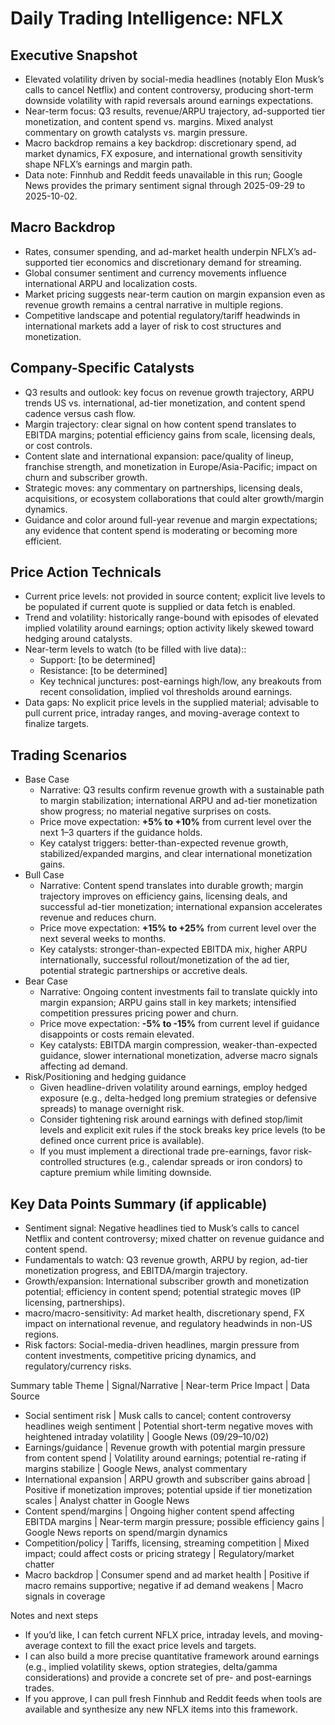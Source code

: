 # Daily Trading Intelligence: NFLX

## Executive Snapshot
- Elevated volatility driven by social-media headlines (notably Elon Musk’s calls to cancel Netflix) and content controversy, producing short-term downside volatility with rapid reversals around earnings expectations.
- Near-term focus: Q3 results, revenue/ARPU trajectory, ad-supported tier monetization, and content spend vs. margins. Mixed analyst commentary on growth catalysts vs. margin pressure.
- Macro backdrop remains a key backdrop: discretionary spend, ad market dynamics, FX exposure, and international growth sensitivity shape NFLX’s earnings and margin path.
- Data note: Finnhub and Reddit feeds unavailable in this run; Google News provides the primary sentiment signal through 2025-09-29 to 2025-10-02.

## Macro Backdrop
- Rates, consumer spending, and ad-market health underpin NFLX’s ad-supported tier economics and discretionary demand for streaming.
- Global consumer sentiment and currency movements influence international ARPU and localization costs.
- Market pricing suggests near-term caution on margin expansion even as revenue growth remains a central narrative in multiple regions.
- Competitive landscape and potential regulatory/tariff headwinds in international markets add a layer of risk to cost structures and monetization.

## Company-Specific Catalysts
- Q3 results and outlook: key focus on revenue growth trajectory, ARPU trends US vs. international, ad-tier monetization, and content spend cadence versus cash flow.
- Margin trajectory: clear signal on how content spend translates to EBITDA margins; potential efficiency gains from scale, licensing deals, or cost controls.
- Content slate and international expansion: pace/quality of lineup, franchise strength, and monetization in Europe/Asia-Pacific; impact on churn and subscriber growth.
- Strategic moves: any commentary on partnerships, licensing deals, acquisitions, or ecosystem collaborations that could alter growth/margin dynamics.
- Guidance and color around full-year revenue and margin expectations; any evidence that content spend is moderating or becoming more efficient.

## Price Action Technicals
- Current price levels: not provided in source content; explicit live levels to be populated if current quote is supplied or data fetch is enabled.
- Trend and volatility: historically range-bound with episodes of elevated implied volatility around earnings; option activity likely skewed toward hedging around catalysts.
- Near-term levels to watch (to be filled with live data)::
  - Support: [to be determined]
  - Resistance: [to be determined]
  - Key technical junctures: post-earnings high/low, any breakouts from recent consolidation, implied vol thresholds around earnings.
- Data gaps: No explicit price levels in the supplied material; advisable to pull current price, intraday ranges, and moving-average context to finalize targets.

## Trading Scenarios
- Base Case
  - Narrative: Q3 results confirm revenue growth with a sustainable path to margin stabilization; international ARPU and ad-tier monetization show progress; no material negative surprises on costs.
  - Price move expectation: **+5% to +10%** from current level over the next 1–3 quarters if the guidance holds.
  - Key catalyst triggers: better-than-expected revenue growth, stabilized/expanded margins, and clear international monetization gains.
- Bull Case
  - Narrative: Content spend translates into durable growth; margin trajectory improves on efficiency gains, licensing deals, and successful ad-tier monetization; international expansion accelerates revenue and reduces churn.
  - Price move expectation: **+15% to +25%** from current level over the next several weeks to months.
  - Key catalysts: stronger-than-expected EBITDA mix, higher ARPU internationally, successful rollout/monetization of the ad tier, potential strategic partnerships or accretive deals.
- Bear Case
  - Narrative: Ongoing content investments fail to translate quickly into margin expansion; ARPU gains stall in key markets; intensified competition pressures pricing power and churn.
  - Price move expectation: **-5% to -15%** from current level if guidance disappoints or costs remain elevated.
  - Key catalysts: EBITDA margin compression, weaker-than-expected guidance, slower international monetization, adverse macro signals affecting ad demand.
- Risk/Positioning and hedging guidance
  - Given headline-driven volatility around earnings, employ hedged exposure (e.g., delta-hedged long premium strategies or defensive spreads) to manage overnight risk.
  - Consider tightening risk around earnings with defined stop/limit levels and explicit exit rules if the stock breaks key price levels (to be defined once current price is available).
  - If you must implement a directional trade pre-earnings, favor risk-controlled structures (e.g., calendar spreads or iron condors) to capture premium while limiting downside.

## Key Data Points Summary (if applicable)
- Sentiment signal: Negative headlines tied to Musk’s calls to cancel Netflix and content controversy; mixed chatter on revenue guidance and content spend.
- Fundamentals to watch: Q3 revenue growth, ARPU by region, ad-tier monetization progress, and EBITDA/margin trajectory.
- Growth/expansion: International subscriber growth and monetization potential; efficiency in content spend; potential strategic moves (IP licensing, partnerships).
- macro/macro-sensitivity: Ad market health, discretionary spend, FX impact on international revenue, and regulatory headwinds in non-US regions.
- Risk factors: Social-media-driven headlines, margin pressure from content investments, competitive pricing dynamics, and regulatory/currency risks.

Summary table
Theme | Signal/Narrative | Near-term Price Impact | Data Source
- Social sentiment risk | Musk calls to cancel; content controversy headlines weigh sentiment | Potential short-term negative moves with heightened intraday volatility | Google News (09/29–10/02)
- Earnings/guidance | Revenue growth with potential margin pressure from content spend | Volatility around earnings; potential re-rating if margins stabilize | Google News, analyst commentary
- International expansion | ARPU growth and subscriber gains abroad | Positive if monetization improves; potential upside if tier monetization scales | Analyst chatter in Google News
- Content spend/margins | Ongoing higher content spend affecting EBITDA margins | Near-term margin pressure; possible efficiency gains | Google News reports on spend/margin dynamics
- Competition/policy | Tariffs, licensing, streaming competition | Mixed impact; could affect costs or pricing strategy | Regulatory/market chatter
- Macro backdrop | Consumer spend and ad market health | Positive if macro remains supportive; negative if ad demand weakens | Macro signals in coverage

Notes and next steps
- If you’d like, I can fetch current NFLX price, intraday levels, and moving-average context to fill the exact price levels and targets.
- I can also build a more precise quantitative framework around earnings (e.g., implied volatility skews, option strategies, delta/gamma considerations) and provide a concrete set of pre- and post-earnings trades.
- If you approve, I can pull fresh Finnhub and Reddit feeds when tools are available and synthesize any new NFLX items into this framework.